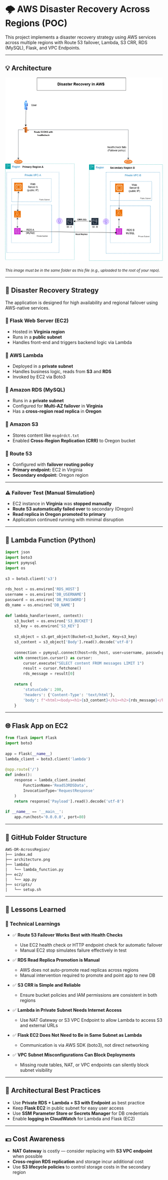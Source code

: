# 🌩️ AWS Disaster Recovery Across Regions (POC)

This project implements a disaster recovery strategy using AWS services across multiple regions with Route 53 failover, Lambda, S3 CRR, RDS (MySQL), Flask, and VPC Endpoints.

---

## 💡 Architecture

![Architecture](architecture.png)

<sub>_This image must be in the same folder as this file (e.g., uploaded to the root of your repo)._</sub>

---

## 🔁 Disaster Recovery Strategy

The application is designed for high availability and regional failover using AWS-native services.

### 🔹 Flask Web Server (EC2)
- Hosted in **Virginia region**
- Runs in a **public subnet**
- Handles front-end and triggers backend logic via Lambda

### 🔹 AWS Lambda
- Deployed in a **private subnet**
- Handles business logic, reads from **S3** and **RDS**
- Invoked by EC2 via Boto3

### 🔹 Amazon RDS (MySQL)
- Runs in a **private subnet**
- Configured for **Multi-AZ failover** in **Virginia**
- Has a **cross-region read replica** in **Oregon**

### 🔹 Amazon S3
- Stores content like `msgdrdct.txt`
- Enabled **Cross-Region Replication (CRR)** to Oregon bucket

### 🔹 Route 53
- Configured with **failover routing policy**
- **Primary endpoint:** EC2 in Virginia
- **Secondary endpoint:** Oregon region

---

### ⚠️ Failover Test (Manual Simulation)

- EC2 instance in **Virginia** was **stopped manually**
- **Route 53 automatically failed over** to secondary (Oregon)
- **Read replica in Oregon promoted to primary**
- Application continued running with minimal disruption

---

## 🧪 Lambda Function (Python)

```python
import json
import boto3
import pymysql
import os

s3 = boto3.client('s3')

rds_host = os.environ['RDS_HOST']
username = os.environ['DB_USERNAME']
password = os.environ['DB_PASSWORD']
db_name = os.environ['DB_NAME']

def lambda_handler(event, context):
    s3_bucket = os.environ['S3_BUCKET']
    s3_key = os.environ['S3_KEY']

    s3_object = s3.get_object(Bucket=s3_bucket, Key=s3_key)
    s3_content = s3_object['Body'].read().decode('utf-8')

    connection = pymysql.connect(host=rds_host, user=username, passwd=password, db=db_name, connect_timeout=5)
    with connection.cursor() as cursor:
        cursor.execute("SELECT content FROM messages LIMIT 1")
        result = cursor.fetchone()
        rds_message = result[0]

    return {
        'statusCode': 200,
        'headers': {'Content-Type': 'text/html'},
        'body': f"<html><body><h1>{s3_content}</h1><h2>{rds_message}</h2></body></html>"
    }
```

---

## 🌐 Flask App on EC2

```python
from flask import Flask
import boto3

app = Flask(__name__)
lambda_client = boto3.client('lambda')

@app.route('/')
def index():
    response = lambda_client.invoke(
        FunctionName='ReadS3RDSData',
        InvocationType='RequestResponse'
    )
    return response['Payload'].read().decode('utf-8')

if __name__ == '__main__':
    app.run(host='0.0.0.0', port=80)
```

---

## 📂 GitHub Folder Structure

```
AWS-DR-AcrossRegion/
├── index.md
├── architecture.png
├── lambda/
│   └── lambda_function.py
├── ec2/
│   └── app.py
├── scripts/
│   └── setup.sh
```

---

## 📘 Lessons Learned

### 🔧 Technical Learnings

- ✅ **Route 53 Failover Works Best with Health Checks**
  - Use EC2 health check or HTTP endpoint check for automatic failover
  - Manual EC2 stop simulates failure effectively in test

- ✅ **RDS Read Replica Promotion is Manual**
  - AWS does not auto-promote read replicas across regions
  - Manual intervention required to promote and point app to new DB

- ✅ **S3 CRR is Simple and Reliable**
  - Ensure bucket policies and IAM permissions are consistent in both regions

- ✅ **Lambda in Private Subnet Needs Internet Access**
  - Use NAT Gateway or S3 VPC Endpoint to allow Lambda to access S3 and external URLs

- ✅ **Flask EC2 Does Not Need to Be in Same Subnet as Lambda**
  - Communication is via AWS SDK (boto3), not direct networking

- ✅ **VPC Subnet Misconfigurations Can Block Deployments**
  - Missing route tables, NAT, or VPC endpoints can silently block subnet visibility

---

## 🧠 Architectural Best Practices

- Use **Private RDS + Lambda + S3 with Endpoint** as best practice
- Keep **Flask EC2** in public subnet for easy user access
- Use **SSM Parameter Store or Secrets Manager** for DB credentials
- Enable **logging in CloudWatch** for Lambda and Flask (EC2)

---

## 💵 Cost Awareness

- **NAT Gateway** is costly — consider replacing with **S3 VPC endpoint** when possible
- **Cross-region RDS replication** and storage incur additional cost
- Use **S3 lifecycle policies** to control storage costs in the secondary region
